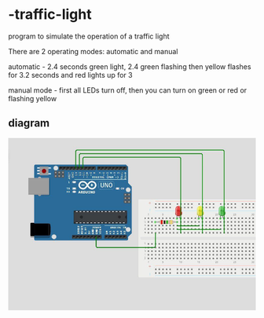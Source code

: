 # -traffic-light

program to simulate the operation of a traffic light

There are 2 operating modes:
automatic and manual

automatic -
2.4 seconds green light, 2.4 green flashing
then yellow flashes for 3.2 seconds and red lights up for 3

manual mode - first all LEDs turn off, then you can turn on green or red or flashing yellow


## diagram
![traffic light diagram](img/traffic_light_diagram.jpg)
